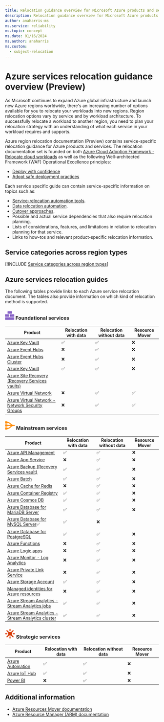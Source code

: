 ```yaml
---
title: Relocation guidance overview for Microsoft Azure products and services (Preview)
description: Relocation guidance overview for Microsoft Azure products and services. View Azure service specific relocation guides.
author: anaharris-ms
ms.service: reliability
ms.topic: concept
ms.date: 01/16/2024
ms.author: anaharris
ms.custom:
  - subject-relocation
---
```


# Azure services relocation guidance overview (Preview)

As Microsoft continues to expand Azure global infrastructure and launch new Azure regions worldwide, there's an increasing number of options available for you to relocate your workloads into new regions.  Region relocation options vary by service and by workload architecture.  To successfully relocate a workload to another region, you need to plan your relocation strategy with an understanding of what each service in your workload requires and supports. 

Azure region relocation documentation (Preview) contains service-specific relocation guidance for Azure products and services. The relocation documentation set is founded on both [Azure Cloud Adoption Framework - Relocate cloud workloads](/azure/cloud-adoption-framework/relocate/) as well as the following Well-architected Framework (WAF) Operational Excellence principles:

- [Deploy with confidence](/azure/well-architected/operational-excellence/principles#deploy-with-confidence) 
- [Adopt safe deployment practices](/azure/well-architected/operational-excellence/principles#adopt-safe-deployment-practices)  


Each service specific guide can contain service-specific information on topics such as:

- [Service-relocation automation tools](/azure/cloud-adoption-framework/relocate/select#select-service-relocation-automation).
- [Data relocation automation](/azure/cloud-adoption-framework/relocate/select#select-data-relocation-automation).
- [Cutover approaches](/azure/cloud-adoption-framework/relocate/select#select-cutover-approach).
- Possible and actual service dependencies that also require relocation planning.
- Lists of considerations, features, and limitations in relation to relocation planning for that service.
- Links to how-tos and relevant product-specific relocation information.


## Service categories across region types

[!INCLUDE [Service categories across region types](../../includes/service-categories/service-category-definitions.md)]

## Azure services relocation guides

The following tables provide links to each Azure service relocation document. The tables also provide information on which kind of relocation method is supported.

### ![An icon that signifies this service is foundational.](./media/relocation/icon-foundational.svg) Foundational services 

| Product  | Relocation with data | Relocation without data | Resource Mover | 
| --- | --- | --- | ---|
[Azure Key Vault](relocation-key-vault.md)| ✅ | ✅| ❌ |
[Azure Event Hubs](relocation-event-hub.md)| ❌ | ✅| ❌ |
[Azure Event Hubs Cluster](relocation-event-hub-cluster.md)| ❌ | ✅| ❌ |
[Azure Key Vault](./relocation-key-vault.md)| ✅ | ✅| ❌ |
[Azure Site Recovery (Recovery Services vaults)](../site-recovery/move-vaults-across-regions.md?toc=/azure/operational-excellence/toc.json)|  | |  |
[Azure Virtual Network](./relocation-virtual-network.md)| ❌ | ✅| ✅ |
[Azure Virtual Network - Network Security Groups](./relocation-virtual-network-nsg.md)| ❌ | ✅| ✅ |

### ![An icon that signifies this service is mainstream.](./media/relocation/icon-mainstream.svg) Mainstream services

| Product  | Relocation with data | Relocation without data | Resource Mover | 
| --- | --- | --- | ---|
[Azure API Management](../api-management/api-management-howto-migrate.md?toc=/azure/operational-excellence/toc.json)| ✅ | ✅|  ❌  |
[Azure App Service](../app-service/manage-move-across-regions.md?toc=/azure/operational-excellence/toc.json)|❌  | ✅| ❌ |
[Azure Backup (Recovery Services vault)](../backup/azure-backup-move-vaults-across-regions.md?toc=/azure/operational-excellence/toc.json)| ✅ | ✅| ❌ |
[Azure Batch](../batch/account-move.md?toc=/azure/operational-excellence/toc.json)|✅ | ✅|  ❌  |
[Azure Cache for Redis](../azure-cache-for-redis/cache-moving-resources.md?toc=/azure/operational-excellence/toc.json)|❌  | ✅| ❌ |
[Azure Container Registry](../container-registry/manual-regional-move.md)|✅ | ✅|  ❌  |
[Azure Cosmos DB](../cosmos-db/how-to-move-regions.md?toc=/azure/operational-excellence/toc.json)|✅ | ✅|  ❌  |
[Azure Database for MariaDB Server](../mariadb/howto-move-regions-portal.md?toc=/azure/operational-excellence/toc.json)|✅ | ✅|  ❌  |
[Azure Database for MySQL Server](../mysql/howto-move-regions-portal.md?toc=/azure/operational-excellence/toc.json)✅ | ✅|  ❌  |
[Azure Database for PostgreSQL](./relocation-postgresql-flexible-server.md)| ✅ | ✅| ❌ |
[Azure Functions](../azure-functions/functions-move-across-regions.md?toc=/azure/operational-excellence/toc.json)|❌  | ✅| ❌ |
[Azure Logic apps](../logic-apps/move-logic-app-resources.md?toc=/azure/operational-excellence/toc.json)|❌ | ✅| ❌ |
[Azure Monitor - Log Analytics](./relocation-log-analytics.md)| ❌ | ✅| ❌ |
[Azure Private Link Service](./relocation-private-link.md) | ❌ | ✅| ❌ |
[Azure Storage Account](relocation-storage-account.md)| ✅ | ✅| ❌ |
[Managed identities for Azure resources](relocation-storage-account.md)| ❌ | ✅| ❌ |
[Azure Stream Analytics -  Stream Analytics jobs](../stream-analytics/copy-job.md?toc=/azure/operational-excellence/toc.json)| ✅ | ✅|  ❌  |
[Azure Stream Analytics -  Stream Analytics cluster](../stream-analytics/move-cluster.md?toc=/azure/operational-excellence/toc.json)|✅ | ✅|  ❌  |


### ![An icon that signifies this service is strategic.](./media/relocation/icon-strategic.svg) Strategic services

| Product  | Relocation with data | Relocation without data | Resource Mover | 
| --- | --- | --- | ---|
[Azure Automation](./relocation-automation.md)| ✅ | ✅| ❌ |
[Azure IoT Hub](/iot-hub/iot-hub-how-to-clone.md?toc=/azure/operational-excellence/toc.json)| ✅ | ✅|  ❌  |
[Power BI](/power-bi/admin/service-admin-region-move?toc=/azure/operational-excellence/toc.json)| ❌ | ✅| ❌ |


## Additional information

- [Azure Resources Mover documentation](/azure/resource-mover/)
- [Azure Resource Manager (ARM) documentation](/azure/azure-resource-manager/templates/)


